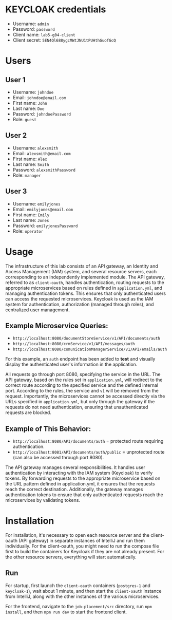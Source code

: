 # KEYCLOAK credentials

- Username: `admin`
- Password: `password`
- Client name: `lab5-g04-client`
- Client secret: `5EN4Ql688ygcMWtJNU1tPUHthGuofGcQ`

# Users

## User 1

- Username: `johndoe`
- Email: `johndoe@email.com`
- First name: `John`
- Last name:  `Doe`
- Password: `johndoePassword`
- Role: `guest`

## User 2

- Username: `alexsmith`
- Email: `alexsmith@email.com`
- First name: `Alex`
- Last name:  `Smith`
- Password: `alexsmithPassword`
- Role: `manager`

## User 3

- Username: `emilyjones`
- Email: `emilyjones@email.com`
- First name: `Emily`
- Last name:  `Jones`
- Password: `emilyjonesPassword`
- Role: `operator`

# Usage

The infrastructure of this lab consists of an API gateway, an Identity and Access Management (IAM) system, and several resource servers, each corresponding to an independently implemented module. The API gateway, referred to as `client-oauth`, handles authentication, routing requests to the appropriate microservices based on rules defined in `application.yml`, and managing authentication tokens. This ensures that only authenticated users can access the requested microservices. Keycloak is used as the IAM system for authentication, authorization (managed through roles), and centralized user management.

## Example Microservice Queries:
- `http://localhost:8080/documentStoreService/v1/API/documents/auth`
- `http://localhost:8080/crmService/v1/API/messages/auth`
- `http://localhost:8080/comunicationManagerService/v1/API/emails/auth`

For this example, an `auth` endpoint has been added to **test** and visually display the authenticated user's information in the application.

All requests go through port 8080, specifying the service in the URL. The API gateway, based on the rules set in `application.yml`, will redirect to the correct route according to the specified service and the defined internal port. According to the rules, the service and `v1` will be removed from the request. Importantly, the microservices cannot be accessed directly via the URLs specified in `application.yml`, but only through the gateway if the requests do not need authentication, ensuring that unauthenticated requests are blocked.

## Example of This Behavior:
- `http://localhost:8080/API/documents/auth` = protected route requiring authentication.
- `http://localhost:8081/API/documents/auth/public` = unprotected route (can also be accessed through port 8080).

The API gateway manages several responsibilities. It handles user authentication by interacting with the IAM system (Keycloak) to verify tokens. By forwarding requests to the appropriate microservice based on the URL pattern defined in application.yml, it ensures that the requests reach the correct destination. Additionally, the gateway manages authentication tokens to ensure that only authenticated requests reach the microservices by validating tokens.

# Installation

For installation, it's necessary to open each resource server and the client-oauth (API gateway) in separate instances of IntelliJ and run them individually. For the client-oauth, you might need to run the compose file first to build the containers for Keycloak if they are not already present. For the other resource servers, everything will start automatically.

## Run
For startup, first launch the `client-oauth` containers (`postgres-1` and `keycloak-1`), wait about 1 minute, and then start the `client-oauth` instance from IntelliJ, along with the other instances of the various microservices.

For the frontend, navigate to the `job-placement/src` directory, run `npm install`, and then `npm run dev` to start the frontend client.
